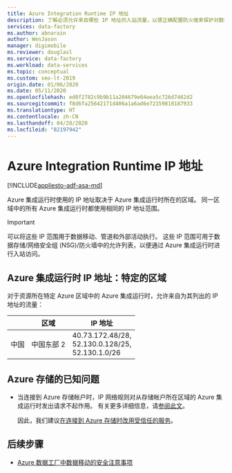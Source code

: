 ```yaml
---
title: Azure Integration Runtime IP 地址
description: 了解必须允许来自哪些 IP 地址的入站流量，以便正确配置防火墙来保护对数据存储的网络访问。
services: data-factory
ms.author: abnarain
author: WenJason
manager: digimobile
ms.reviewer: douglasl
ms.service: data-factory
ms.workload: data-services
ms.topic: conceptual
ms.custom: seo-lt-2019
origin.date: 01/06/2020
ms.date: 05/11/2020
ms.openlocfilehash: ed8f2782c9b9b11a204679e04eea5c726d7462d2
ms.sourcegitcommit: f8d6fa25642171d406a1a6ad6e72159810187933
ms.translationtype: HT
ms.contentlocale: zh-CN
ms.lasthandoff: 04/28/2020
ms.locfileid: "82197942"
---
```

# <a name="azure-integration-runtime-ip-addresses"></a>Azure Integration Runtime IP 地址

[!INCLUDE[appliesto-adf-asa-md](includes/appliesto-adf-asa-md.md)]

Azure 集成运行时使用的 IP 地址取决于 Azure 集成运行时所在的区域。 同一区域中的所有 Azure 集成运行时都使用相同的 IP 地址范围。 

> [!IMPORTANT]  
> 可以将这些 IP 范围用于数据移动、管道和外部活动执行。 这些 IP 范围可用于数据存储/网络安全组 (NSG)/防火墙中的允许列表，以便通过 Azure 集成运行时进行入站访问。 

## <a name="azure-integration-runtime-ip-addresses-specific-regions"></a>Azure 集成运行时 IP 地址：特定的区域

对于资源所在特定 Azure 区域中的 Azure 集成运行时，允许来自为其列出的 IP 地址的流量：

|                | 区域              | IP 地址                                                 |
| -------------- | ------------------- | ------------------------------------------------------------ |
| 中国          | 中国东部 2        | 40.73.172.48/28,</br>52.130.0.128/25,</br>52.130.1.0/26      |

## <a name="known-issue-with-azure-storage"></a>Azure 存储的已知问题

* 当连接到 Azure 存储帐户时，IP 网络规则对从存储帐户所在区域的 Azure 集成运行时发出请求不起作用。 有关更多详细信息，请[参阅此文](/storage/common/storage-network-security#grant-access-from-an-internet-ip-range)。 

  因此，我们建议[在连接到 Azure 存储时改用受信任的服务](https://techcommunity.microsoft.com/t5/azure-data-factory/data-factory-is-now-a-trusted-service-in-azure-storage-and-azure/ba-p/964993)。 

## <a name="next-steps"></a>后续步骤

* [Azure 数据工厂中数据移动的安全注意事项](data-movement-security-considerations.md)
